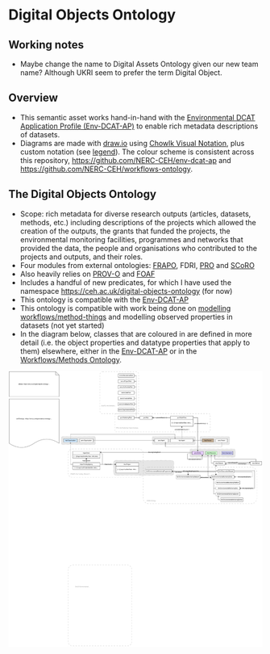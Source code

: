 # Digital Objects Ontology

## Working notes

- Maybe change the name to Digital Assets Ontology given our new team name? Although UKRI seem to prefer the term Digital Object.

## Overview

- This semantic asset works hand-in-hand with the [Environmental DCAT Application Profile (Env-DCAT-AP)](https://github.com/NERC-CEH/env-dcat-ap) to enable rich metadata descriptions of datasets.
- Diagrams are made with [draw.io](https://www.drawio.com/) using [Chowlk Visual Notation](https://chowlk.linkeddata.es/notation.html), plus custom notation (see [legend](legend/legend.png)). The colour scheme is consistent across this repository, https://github.com/NERC-CEH/env-dcat-ap and https://github.com/NERC-CEH/workflows-ontology.

## The Digital Objects Ontology

- Scope: rich metadata for diverse research outputs (articles, datasets, methods, etc.) including descriptions of the projects which allowed the creation of the outputs, the grants that funded the projects, the environmental monitoring facilities, programmes and networks that provided the data, the people and organisations who contributed to the projects and outputs, and their roles.
- Four modules from external ontologies: [FRAPO](https://sparontologies.github.io/frapo/current/frapo.html), FDRI, [PRO](https://sparontologies.github.io/pro/current/pro.html) and [SCoRO](https://sparontologies.github.io/scoro/current/scoro.html)
- Also heavily relies on [PROV-O](https://www.w3.org/TR/prov-o/) and [FOAF](http://xmlns.com/foaf/spec/)
- Includes a handful of new predicates, for which I have used the namespace https://ceh.ac.uk/digital-objects-ontology (for now)
- This ontology is compatible with the [Env-DCAT-AP](https://github.com/NERC-CEH/env-dcat-ap)
- This ontology is compatible with work being done on [modelling workflows/method-things](https://github.com/NERC-CEH/workflows-ontology) and modelling observed properties in datasets (not yet started)
- In the diagram below, classes that are coloured in are defined in more detail (i.e. the object properties and datatype properties that apply to them) elsewhere, either in the [Env-DCAT-AP](https://github.com/NERC-CEH/env-dcat-ap) or in the [Workflows/Methods Ontology](https://github.com/NERC-CEH/workflows-ontology).

![Diagram of the Digital Objects Ontology](ontology/diagrams/digital_objects_ontology.svg)
